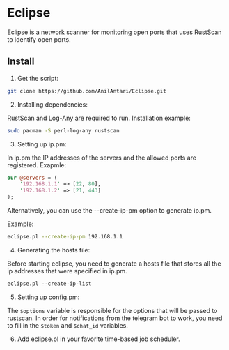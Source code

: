 # Eclipse

Eclipse is a network scanner for monitoring open ports that uses RustScan to identify open ports.

## Install

1. Get the script:

```bash
git clone https://github.com/AnilAntari/Eclipse.git
```

2. Installing dependencies:

RustScan and Log-Any are required to run.
Installation example:

```bash
sudo pacman -S perl-log-any rustscan
```

3. Setting up ip.pm:

In ip.pm the IP addresses of the servers and the allowed ports are registered.
Exapmle:

```perl
our @servers = (
    '192.168.1.1' => [22, 80],
    '192.168.1.2' => [21, 443]
);
```

Alternatively, you can use the --create-ip-pm option to generate ip.pm.

Example:
```bash
eclipse.pl --create-ip-pm 192.168.1.1
```

4. Generating the hosts file:

Before starting eclipse, you need to generate a hosts file that stores all the ip addresses that were specified in ip.pm.

```perl
eclipse.pl --create-ip-list
```

5. Setting up config.pm:

The `$options` variable is responsible for the options that will be passed to rustscan.
In order for notifications from the telegram bot to work, you need to fill in the `$token` and `$chat_id` variables.

6. Add eclipse.pl in your favorite time-based job scheduler.
